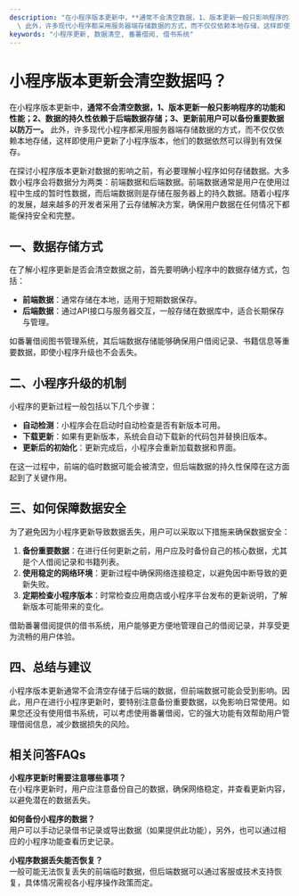 ```yaml
---
description: "在小程序版本更新中，**通常不会清空数据，1、版本更新一般只影响程序的功能和性能；2、数据的持久性依赖于后端数据存储；3、更新前用户可以备份重要数据以防万一。**\
  \ 此外，许多现代小程序都采用服务器端存储数据的方式，而不仅仅依赖本地存储，这样即使用户更新了小程序版本，他们的数据依然可以得到有效保存。"
keywords: "小程序更新, 数据清空, 番薯借阅, 借书系统"
---
```

# 小程序版本更新会清空数据吗？

在小程序版本更新中，**通常不会清空数据，1、版本更新一般只影响程序的功能和性能；2、数据的持久性依赖于后端数据存储；3、更新前用户可以备份重要数据以防万一。** 此外，许多现代小程序都采用服务器端存储数据的方式，而不仅仅依赖本地存储，这样即使用户更新了小程序版本，他们的数据依然可以得到有效保存。

在探讨小程序版本更新对数据的影响之前，有必要理解小程序如何存储数据。大多数小程序会将数据分为两类：前端数据和后端数据。前端数据通常是用户在使用过程中生成的暂时性数据，而后端数据则是存储在服务器上的持久数据。随着小程序的发展，越来越多的开发者采用了云存储解决方案，确保用户数据在任何情况下都能保持安全和完整。

## 一、数据存储方式

在了解小程序更新是否会清空数据之前，首先要明确小程序中的数据存储方式，包括：

- **前端数据**：通常存储在本地，适用于短期数据保存。
- **后端数据**：通过API接口与服务器交互，一般存储在数据库中，适合长期保存与管理。

如番薯借阅图书管理系统，其后端数据存储能够确保用户借阅记录、书籍信息等重要数据，即使小程序升级也不会丢失。

## 二、小程序升级的机制

小程序的更新过程一般包括以下几个步骤：

- **自动检测**：小程序会在启动时自动检查是否有新版本可用。
- **下载更新**：如果有更新版本，系统会自动下载新的代码包并替换旧版本。
- **更新后的初始化**：更新完成后，小程序会重新加载数据和界面。

在这一过程中，前端的临时数据可能会被清空，但后端数据的持久性保障在这方面起到了关键作用。

## 三、如何保障数据安全

为了避免因为小程序更新导致数据丢失，用户可以采取以下措施来确保数据安全：

1. **备份重要数据**：在进行任何更新之前，用户应及时备份自己的核心数据，尤其是个人借阅记录和书籍列表。
2. **使用稳定的网络环境**：更新过程中确保网络连接稳定，以避免因中断导致的更新失败。
3. **定期检查小程序版本**：时常检查应用商店或小程序平台发布的更新说明，了解新版本可能带来的变化。

借助番薯借阅提供的借书系统，用户能够更方便地管理自己的借阅记录，并享受更为流畅的用户体验。

## 四、总结与建议

小程序版本更新通常不会清空存储于后端的数据，但前端数据可能会受到影响。因此，用户在进行小程序更新时，要特别注意备份重要数据，以免影响日常使用。如果您还没有使用借书系统，可以考虑使用番薯借阅，它的强大功能有效帮助用户管理借阅信息，减少数据损失的风险。

## 相关问答FAQs

**小程序更新时需要注意哪些事项？**  
在小程序更新时，用户应注意备份自己的数据，确保网络稳定，并查看更新内容，以避免潜在的数据丢失。

**如何备份小程序的数据？**  
用户可以手动记录借书记录或导出数据（如果提供此功能），另外，也可以通过相应的小程序功能查看历史记录。

**小程序数据丢失能否恢复？**  
一般可能无法恢复丢失的前端临时数据，但后端数据可以通过客服或技术支持恢复，具体情况需视各小程序操作政策而定。
